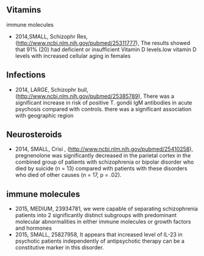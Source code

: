 ## Vitamins
immune molecules
* 2014,SMALL, Schizophr Res, (http://www.ncbi.nlm.nih.gov/pubmed/25311777),  The results showed that 91% (20) had deficient or insufficient Vitamin D levels.low vitamin D levels with increased cellular aging in females

## Infections
* 2014, LARGE, Schizophr bull, (http://www.ncbi.nlm.nih.gov/pubmed/25385789), There was a significant increase in risk of positive T. gondii IgM antibodies in acute psychosis compared with controls. there was a significant association with geographic region

## Neurosteroids

* 2014, SMALL, Crisi , (http://www.ncbi.nlm.nih.gov/pubmed/25410258),  pregnenolone was significantly decreased in the parietal cortex in the combined group of patients with schizophrenia or bipolar disorder who died by suicide (n = 13) compared with patients with these disorders who died of other causes (n = 17, p = .02). 

## immune molecules
* 2015, MEDIUM, 23934781, we were capable of separating schizophrenia patients into 2 significantly distinct subgroups with predominant molecular abnormalities in either immune molecules or growth factors and hormones
* 2015, SMALL, 25827958, It appears that increased level of IL-23 in psychotic patients independently of antipsychotic therapy can be a constitutive marker in this disorder.
